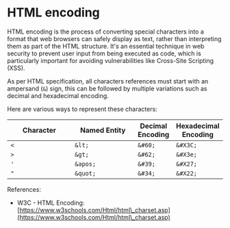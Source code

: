 # HTML encoding

HTML encoding is the process of converting special characters into a format that web browsers can safely display as text, rather than interpreting them as part of the HTML structure. It's an essential technique in web security to prevent user input from being executed as code, which is particularly important for avoiding vulnerabilities like Cross-Site Scripting (XSS).

As per HTML specification, all characters references must start with an ampersand (`&`) sign, this can be followed by multiple variations such as decimal and hexadecimal encoding.

Here are various ways to represent these characters:

<table><thead><tr><th width="148">Character</th><th width="150">Named Entity</th><th>Decimal Encoding</th><th>Hexadecimal Encoding</th></tr></thead><tbody><tr><td><code>&#x3C;</code></td><td><code>&#x26;lt;</code></td><td><code>&#x26;#60;</code></td><td><code>&#x26;#X3C;</code></td></tr><tr><td><code>></code></td><td><code>&#x26;gt;</code></td><td><code>&#x26;#62;</code></td><td><code>&#x26;#X3e;</code></td></tr><tr><td><code>'</code></td><td><code>&#x26;apos;</code></td><td><code>&#x26;#39;</code></td><td><code>&#x26;#X27;</code></td></tr><tr><td><code>"</code></td><td><code>&#x26;quot;</code></td><td><code>&#x26;#34;</code></td><td><code>&#x26;#X22;</code></td></tr></tbody></table>

References:

* W3C - HTML Encoding: [https://www.w3schools.com/Html/html\_charset.asp](https://www.w3schools.com/Html/html\_charset.asp)
